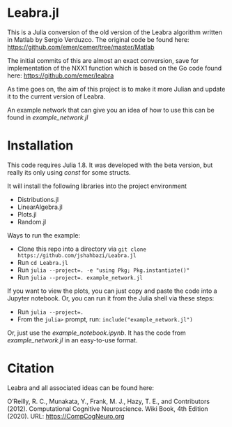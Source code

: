 # Leabra.jl

This is a Julia conversion of the old version of the Leabra algorithm written in Matlab by Sergio Verduzco.  The original code be found here: <https://github.com/emer/cemer/tree/master/Matlab>

The initial commits of this are almost an exact conversion, save for implementation of the NXX1 function which is based on the Go code found here: <https://github.com/emer/leabra>

As time goes on, the aim of this project is to make it more Julian and update it to the current version of Leabra.

An example network that can give you an idea of how to use this can be found in *example_network.jl*

# Installation

This code requires Julia 1.8.  It was developed with the beta version, but really its only using *const* for some structs.

It will install the following libraries into the project environment

- Distributions.jl
- LinearAlgebra.jl
- Plots.jl
- Random.jl

Ways to run the example:

- Clone this repo into a directory via `git clone https://github.com/jshahbazi/Leabra.jl`
- Run `cd Leabra.jl`
- Run `julia --project=. -e "using Pkg; Pkg.instantiate()"`
- Run `julia --project=. example_network.jl`

If you want to view the plots, you can just copy and paste the code into a Jupyter notebook.  Or, you can run it from the Julia shell via these steps:

- Run `julia --project=.`
- From the `julia>` prompt, run: `include("example_network.jl")`

Or, just use the *example_notebook.ipynb*.  It has the code from *example_network.jl* in an easy-to-use format.

# Citation

Leabra and all associated ideas can be found here:

O’Reilly, R. C., Munakata, Y., Frank, M. J., Hazy, T. E., and Contributors (2012). Computational Cognitive Neuroscience. Wiki Book, 4th Edition (2020). URL: <https://CompCogNeuro.org>
